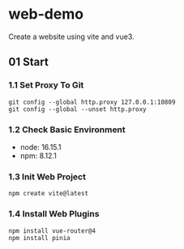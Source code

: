 # web-demo
Create a website using vite and vue3.

## 01 Start

### 1.1 Set Proxy To Git
``` shell
git config --global http.proxy 127.0.0.1:10809
git config --global --unset http.proxy
```

### 1.2 Check Basic Environment
- node: 16.15.1
- npm: 8.12.1

### 1.3 Init Web Project
``` shell
npm create vite@latest
```

### 1.4 Install Web Plugins
```
npm install vue-router@4
npm install pinia
```
